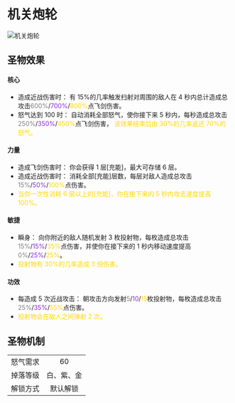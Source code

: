 # 机关炮轮

![机关炮轮](机关炮轮.png)

## 圣物效果

#### **核心**

- 造成近战伤害时： 有 15%的几率触发扫射对周围的敌人在 4 秒内总计造成总攻击<font color=gray>600%</font>/<font color=BlueViolet>700%</font>/<font color=gold>800%</font>点飞剑伤害。
- 怒气达到 100 时： 自动消耗全部怒气，使你接下来 5 秒内，每秒造成总攻击<font color=gray>250%</font>/<font color=BlueViolet>350%</font>/<font color=gold>450%</font>点飞剑伤害， <font color=gold>该效果结束后由 30%的几率返还 70%的怒气。</font>

#### **力量**

- 造成飞剑伤害时： 你会获得 1 层[充能]，最大可存储 6 层。
- 造成近战伤害时： 消耗全部[充能]层数，每层对敌人造成总攻击<font color=gray>15%</font>/<font color=BlueViolet>50%</font>/<font color=gold>100%</font>点伤害。
- <font color=gold>当你一次性消耗 6 层以上的[充能]，你在接下来的 5 秒内攻击速度提高 100%。</font>

#### **敏捷**

- 瞬身： 向你附近的敌人随机发射 3 枚投射物，每枚造成总攻击<font color=gray>15%</font>/<font color=BlueViolet>15%</font>/<font color=gold>35%</font>点伤害，并使你在接下来的 1 秒内移动速度提高<font color=gray>0%</font>/<font color=BlueViolet>25%</font>/<font color=gold>25%</font>。
- <font color=gold>投射物有 30%的几率造成 3 倍伤害。</font>

#### **功效**

- 每造成 5 次近战攻击： 朝攻击方向发射<font color=gray>5</font>/<font color=BlueViolet>10</font>/<font color=gold>15</font>枚投射物，每枚造成总攻击<font color=gray>25%</font>/<font color=BlueViolet>35%</font>/<font color=gold>55%</font>点伤害。
- <font color=gold>投射物会在敌人之间弹射 2 次。</font>

## 圣物机制

|          |            |
| :------: | :--------: |
| 怒气需求 |     60     |
| 掉落等级 | 白、紫、金 |
| 解锁方式 |  默认解锁  |
